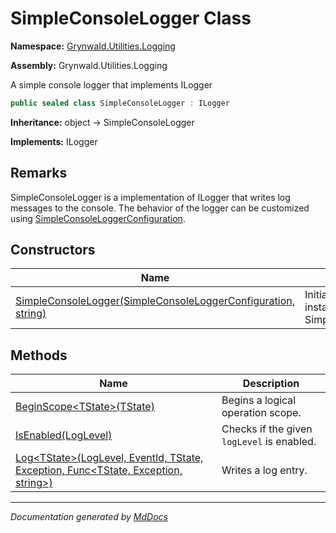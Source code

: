 ﻿# SimpleConsoleLogger Class

**Namespace:** [Grynwald.Utilities.Logging](../index.md)

**Assembly:** Grynwald.Utilities.Logging

A simple console logger that implements ILogger

```csharp
public sealed class SimpleConsoleLogger : ILogger
```

**Inheritance:** object → SimpleConsoleLogger

**Implements:** ILogger

## Remarks

SimpleConsoleLogger is a implementation of ILogger that writes log messages to the console.             The behavior of the logger can be customized using [SimpleConsoleLoggerConfiguration](../SimpleConsoleLoggerConfiguration/index.md).

## Constructors

| Name                                                                                   | Description                                       |
| -------------------------------------------------------------------------------------- | ------------------------------------------------- |
| [SimpleConsoleLogger(SimpleConsoleLoggerConfiguration, string)](constructors/index.md) | Initializes a new instance of SimpleConsoleLogger |

## Methods

| Name                                                                                                     | Description                                |
| -------------------------------------------------------------------------------------------------------- | ------------------------------------------ |
| [BeginScope\<TState\>(TState)](methods/BeginScope.md)                                                    | Begins a logical operation scope.          |
| [IsEnabled(LogLevel)](methods/IsEnabled.md)                                                              | Checks if the given `logLevel` is enabled. |
| [Log\<TState\>(LogLevel, EventId, TState, Exception, Func\<TState, Exception, string\>)](methods/Log.md) | Writes a log entry.                        |

___

*Documentation generated by [MdDocs](https://github.com/ap0llo/mddocs)*
